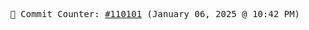 <p align="center">
    <samp>
        📮 Commit Counter: <a href="https://github.com/Javascript-void0/Javascript-void0/commits/main">#110101</a> (January 06, 2025 @ 10:42 PM)
    </samp>
</p>